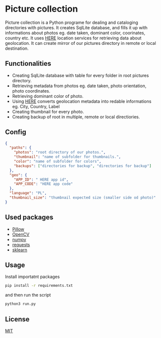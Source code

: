 # Picture collection

Picture collection is a Python programe for dealing and cataloging directories with pictures.
It creates SqlLite database, and fills it up with informations about photos eg. date taken, dominant color, coorinates, country etc. It uses [HERE](https://www.here.com/platform/location-based-services) location services for retrieving data about geolocation. It can create mirror of our pictures directory in remote or local destination.

## Functionalities

- Creating SqlLite database with table for every folder in root pictures directory.
- Retrieving metadata from photos eg. date taken, photo orientation, photo coordinates.
- Retrieving dominant color of photo.
- Using [HERE](https://www.here.com/platform/location-based-services) converts geolocation metadata into redable informations eg. City, Country, Label
- Creating thumbnail for every photo.
- Creating backup of root in multiple, remote or local directiories.

## Config

```json
{
  "paths": {
    "photos": "root directory of our photos.",
    "thumbnail": "name of subfolder for thumbnails.",
    "color": "name of subfolder for colors",
    "backups": ["directories for backup", "directories for backup"]
  },
  "geo": {
    "APP_ID": " HERE app id",
    "APP_CODE": "HERE app code"
  },
  "language": "PL",
  "thumbnail_size": "thumbnail expected size (smaller side od photo)"
}
```

## Used packages

- [Pillow](https://pypi.org/project/Pillow/)
- [OpenCV](https://pypi.org/project/opencv-python/)
- [numpy](https://pypi.org/project/numpy/)
- [requests](https://pypi.org/project/requests/)
- [sklearn](https://pypi.org/project/sklearn/)

## Usage

Install importatnt packages

```bash
pip install -r requirements.txt
```

and then run the script

```python
python3 run.py
```

## License

[MIT](https://choosealicense.com/licenses/mit/)
